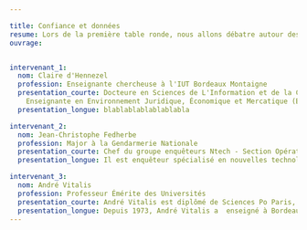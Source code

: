```yaml
---

title: Confiance et données
resume: Lors de la première table ronde, nous allons débatre autour des sujets de la confiance et des données sur Internet, plus précisément de l’identité numérique et de l’anonymat. André Vitalys, professeur émérite dans le domaine de l’information et de la communication, commencera la discussion avec son retour d’expérience, suivi de Claire D’hennezel, elle aussi chercheuse dans le domaine, et de Jean Christophe Fedherbe, membre de la section opérationnelle de lutte contre le cyber harcèlement
ouvrage:


intervenant_1:
  nom: Claire d'Hennezel
  profession: Enseignante chercheuse à l'IUT Bordeaux Montaigne
  presentation_courte: Docteure en Sciences de L'Information et de la Communication,
    Enseignante en Environnement Juridique, Économique et Mercatique (EJEM) des organisations, chercheure au MICA, laboratoire de Sciences de l'Information et de la Communication
  presentation_longue: blablablablablablabla

intervenant_2:
  nom: Jean-Christophe Fedherbe
  profession: Major à la Gendarmerie Nationale
  presentation_courte: Chef du groupe enquêteurs Ntech - Section Opérationnelle de Lutte contre les Cybermenaces - Professeur vacataire Université Bordeaux Montaigne, dépt MMI - Co-directeur du programme de recherche universitaire "CyberNeTic"
  presentation_longue: Il est enquêteur spécialisé en nouvelles technologies (Ntech) au sein de la Section Opérationnelle de Lutte contre les Cybermenaces au Groupement de Gendarmerie de la Gironde. Ses missions portent principalement sur le recueil de la preuve numérique tant des personnes mises en cause que des victimes. Sa contribution est majeure pour accompagner l’équipe dans la dimension technologique de l’investigation ainsi que le déroulé des procédures judiciaires auquel elle doit se confronter.

intervenant_3:
  nom: André Vitalis
  profession: Professeur Émérite des Universités
  presentation_courte: André Vitalis est diplômé de Sciences Po Paris, docteur d’Etat en sciences politiques et habilité à diriger des recherches en sciences de l’information et de la communication.
  presentation_longue: Depuis 1973, André Vitalis a  enseigné à Bordeaux, dans tous les cycles et dans divers lieux universitaires, les théories de l’information et de la communication ainsi qu’une approche socio-politique des médias centrée sur leurs enjeux sociaux et leurs régulations. Auparavant, il avait enseigné à l’Université de Nantes (1973/1990) et de Rennes (1991/1993). André Vitalis a aussi été professeur-invité à l’Université du Québec à Montréal (1987/1988) et a effectué des missions d’enseignement au Maghreb, en Afrique de l’Ouest, au Proche-Orient, en Chine et en Russie.
---
```

